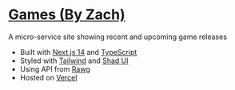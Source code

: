 # [Games (By Zach)](https://games.byzach.dev)

A micro-service site showing recent and upcoming game releases

- Built with [Next.js 14](https://nextjs.org) and [TypeScript](https://www.typescriptlang.org)
- Styled with [Tailwind](https://tailwindcss.com) and [Shad UI](https://ui.shadcn.com/)
- Using API from [Rawg](https://api.rawg.io/docs/)
- Hosted on [Vercel](https://vercel.com/)
